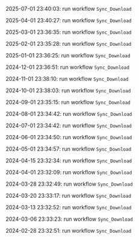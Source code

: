 2025-07-01 23:40:03: run workflow `Sync_Download` 

2025-04-01 23:40:27: run workflow `Sync_Download` 

2025-03-01 23:36:35: run workflow `Sync_Download` 

2025-02-01 23:35:28: run workflow `Sync_Download` 

2025-01-01 23:36:25: run workflow `Sync_Download` 

2024-12-01 23:36:51: run workflow `Sync_Download` 

2024-11-01 23:38:10: run workflow `Sync_Download` 

2024-10-01 23:38:03: run workflow `Sync_Download` 

2024-09-01 23:35:15: run workflow `Sync_Download` 

2024-08-01 23:34:42: run workflow `Sync_Download` 

2024-07-01 23:34:42: run workflow `Sync_Download` 

2024-06-01 23:34:50: run workflow `Sync_Download` 

2024-05-01 23:34:57: run workflow `Sync_Download` 

2024-04-15 23:32:34: run workflow `Sync_Download` 

2024-04-01 23:32:09: run workflow `Sync_Download` 

2024-03-28 23:32:49: run workflow `Sync_Download` 

2024-03-20 23:33:17: run workflow `Sync_Download` 

2024-03-13 23:32:52: run workflow `Sync_Download` 

2024-03-06 23:33:23: run workflow `Sync_Download` 

2024-02-28 23:32:51: run workflow `Sync_Download` 


